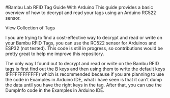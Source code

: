 #Bambu Lab RFID Tag Guide With Arduino
This guide provides a basic overview of how to decrypt and read your tags using an Arduino RC522 sensor.

View Collection of Tags

I you are trying to find a cost-effective way to decrypt and read or write on your Bambu RFID Tags, you can use the RC522 sensor for Arduinos and ESP32 (not tested). This code is still in progress, so contributions would be pretty great to help me improve this repository.

The only way I found out to decrypt and read or write on the Bambu RFID tags is first find out the B keys and then using them to write the default keys (FFFFFFFFFFFF) which is recommended because if you are planning to use the code in Examples in Arduino IDE, what i have seen is that it can't dump the data until you have the right keys in the tag. After that, you can use the DumpInfo code in the Examples in Arduino IDE.
